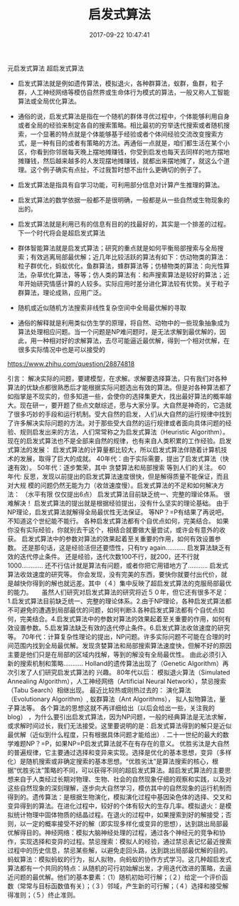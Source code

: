 ﻿---
layout: '[default_layout]'   
title: 启发式算法           
date: 2017-09-22 10:47:41  
updated: 
permalink: 
render_drafts: true
copyright: true
password: 
comments: true
toc: true                  
tags:                        
- Sublime

categories:                  
- others

---
元启发式算法
超启发式算法

- 启发式算法就是例如遗传算法，模拟退火，各种群算法，蚁群，鱼群，粒子群，人工神经网络等模仿自然界或生命体行为模式的算法，一般又称人工智能算法或全局优化算法。

- 通俗的说，启发式算法是指在一个随机的群体寻优过程中，个体能够利用自身或者全局的经验来制定各自的搜索策略。相比最初的穷举迭代搜索或者随机搜索，一个显著的特点就是个体能够基于经验或者个体间经验交流改变搜索方式，是一种有目的或者有策略的方法。再通俗一点就是，咱们都生活在某个小区，你看到你邻居每天晚上摆地摊赚钱，你受到启发也每天去同样的地方摆地摊赚钱，然后越来越多的人发现摆地摊赚钱，就都出来摆地摊了，就这么个道理。这个例子确实有点扯，不过我暂时想不出什么更确切的例子了。
<!--more-->
- 启发式算法是指具有自学习功能，可利用部分信息对计算产生推理的算法。

- 启发式算法的数学依据一般都不是很明确，一般都是从一些自然或生物现象的出的。

- 启发式算法就是利用已有的信息有目的的找最好的，其实是一个排差的过程。下一个时代将会是超启发式算法

- 群体智能算法就是启发式算法；研究的重点就是如何平衡局部搜索与全局搜索；有效逃离局部最优解；近几年比较活跃的算法有如下：仿动物类的算法：粒子群优化，蚂蚁优化，鱼群算法，蜂群算法等；仿植物类的算法：向光性算法，杂草优化算法，等等；仿人类的算法有：和声搜索算法是较好的算法；近年开始研究情感计算的人较多。实际应用时差分进化算法较有优势。关于粒子群算法，理论成熟，应用广泛。

- 随机或近似随机方法搜索非线性复杂空间中全局最优解的寻取

- 通俗的解释就是利用类似仿生学的原理，将自然、动物中的一些现象抽象成为算法处理相应问题。当一个问题是NP难问题时，是无法求解到最优解的，因此，用一种相对好的求解算法，去尽可能逼近最优解，得到一个相对优解，在很多实际情况中也是可以接受的

https://www.zhihu.com/question/28874818

引言：
解决实际的问题，要建模型，在求解。求解要选择算法，只有我们对各种算法的优缺点都很熟悉后才能根据实际问题选出有效的算法。但是对各种算法都了如指掌是不现实的，但多知道一些，会使你的选择集更大，找出最好算法的概率越大。现在研一，要开题了些点文献综述，愿与大家分享。大自然是神奇的，它造就了很多巧妙的手段和运行机制。受大自然的启发，人们从大自然的运行规律中找到了许多解决实际问题的方法。对于那些受大自然的运行规律或者面向具体问题的经验、规则启发出来的方法，人们常常称之为启发式算法（Heuristic Algorithm）。现在的启发式算法也不是全部来自然的规律，也有来自人类积累的工作经验。启发式算法的发展：
启发式算法的计算量都比较大，所以启发式算法伴随着计算机技术的发展，取得了巨大的成就。
40年代：由于实际需要，提出了启发式算法（快速有效）。
50年代：逐步繁荣，其中 贪婪算法和局部搜索 等到人们的关注。
60年代: 反思，发现以前提出的启发式算法速度很快，但是解得质量不能保证，而且对大规 
        模的问题仍然无能为力（收敛速度慢）。启发式算法的不足和如何解决方法：
（水平有限 仅仅提出6点）
启发式算法目前缺乏统一、完整的理论体系。
很难解决！ 启发式算法的提出就是根据经验提出，没有什么坚实的理论基础。
由于NP理论，启发式算法就解得全局最优性无法保证。
等NP？=P有结果了再说吧，不知道这个世纪能不能行。
各种启发式算法都有个自优点如何，完美结合。
如果你没有实际经验，你就别去干这个，相结合就要做大量尝试，或许会有意外的收获。
启发式算法中的参数对算法的效果起着至关重要的作用，如何有效设置参数。
还是那句话，这是经验活但还要悟性，只有try again………..
启发算法缺乏有效的迭代停止条件。
还是经验，迭代次数100不行，就200，还不行就1000…………
还不行估计就是算法有问题，或者你把它用错地方了………..
启发式算法收敛速度的研究等。
你会发现，没有完美的东西，要快你就要付出代价，就是越快你得到的解也就远差。其中（４）集中反映了超启发式算法的克服局部最优的能力。　　虽然人们研究对启发式算法的研究将近５０年，但它还有很多不足：1.启发式算法目前缺乏统一、完整的理论体系。2.由于NP理论，各种启发式算法都不可避免的遭遇到局部最优的问题，如何判断3.各种启发式算法都有个自优点如何，完美结合。4.启发式算法中的参数对算法的效果起着至关重要的作用，如何有效设置参数。5.启发算法缺乏有效的迭代停止条件。6.启发式算法收敛速度的研究等。
70年代：计算复杂性理论的提出，NP问题。许多实际问题不可能在合理的时间范围内找到全局最优解。发现贪婪算法和局部搜索算法速度快，但解不好的原因主要是他们只是在局部的区域内找解，等到的解没有全局最优性。
        由此必须引入新的搜索机制和策略………..
        Holland的遗传算法出现了（Genetic Algorithm）再次引发了人们研究启发式算法的
        兴趣。
80年代以后：
        模拟退火算法（Simulated Annealing Algorithm），人工神经网络（Artificial Neural Network），禁忌搜索（Tabu Search）相继出现。 
最近比较热或刚热过去的：
演化算法（Evolutionary Algorithm）, 蚁群算法（Ant Algorithms）， 拟人拟物算法，量子算法等。
各个算法的思想这就不再详细给出（以后会给出一些，关注我的blog） ，为什么要引出启发式算法，因为NP问题，一般的经典算法是无法求解，或求解时间过长，我们无法接受。这里要说明的是：启发式算法得到的解只是近似最优解（近似到什么程度，只有根据具体问题才能给出）. 二十一世纪的最大的数学难题NP？=P，如果NP=P启发式算法就不在有存在的意义。    优胜劣汰是大自然的普遍规律，它主要通过选择和变异来实现。选择是优化的基本思想，变异（多样化）是随机搜索或非确定搜索的基本思想。“优胜劣汰”是算法搜索的核心，根据“优胜劣汰”策略的不同，可以获得不同的超启发式算法。超启发式算法的主要思想来自于人类经过长期对物理、生物、社会的自然现象仔细的观察和实践，以及对这些自然现象的深刻理解，逐步向大自然学习，模仿其中的自然现象的运行机制而得到的。遗传算法：是根据生物演化，模拟演化过程中基因染色体的选择、交叉和变异得到的算法。在进化过程中，较好的个体有较大的生存几率。模拟退火：是模拟统计物理中固体物质的结晶过程。在退火的过程中，如果搜索到好的解接受；否则，以一定的概率接受不好的解（即实现多样化或变异的思想），达到跳出局部最优解得目的。神经网络：模拟大脑神经处理的过程，通过各个神经元的竞争和协作，实现选择和变异的过程。禁忌搜索：模拟人的经验，通过禁忌表记忆最近搜索过程中的历史信息，禁忌某些解，以避免走回头路，达到跳出局部最优解的目的。蚂蚁算法：模拟蚂蚁的行为，拟人拟物，向蚂蚁的协作方式学习。这几种超启发式算法都有一个共同的特点：从随机的可行初始解出发，才用迭代改进的策略，去逼近问题的最优解。他们的基本要素：（1）随机初始可行解；（２）给定一个评价函数（常常与目标函数值有关）；（３）邻域，产生新的可行解；（４）选择和接受解得准则；（５）终止准则。
